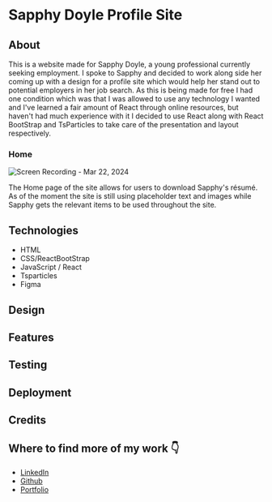# Sapphy Doyle Profile Site

## About

This is a website made for Sapphy Doyle, a young professional currently seeking employment.
I spoke to Sapphy and decided to work along side her coming up with a design for a profile site which would help her stand out to potential employers in her job search.
As this is being made for free I had one condition which was that I was allowed to use any technology I wanted and I've learned a fair amount of React through online resources, but haven't had much experience with it I decided to use React along with React BootStrap and TsParticles to take care of the presentation and layout respectively.

### Home

![Screen Recording - Mar 22, 2024](https://github.com/Terafora/profile-site-for-sapphy/assets/144109245/a51e5af8-234f-4ef1-b3c2-3a3cd369022d)

The Home page of the site allows for users to download Sapphy's résumé. As of the moment the site is still using placeholder text and images while Sapphy gets the relevant items to be used throughout the site.


## Technologies

- HTML
- CSS/ReactBootStrap
- JavaScript / React
- Tsparticles
- Figma

## Design

## Features

## Testing

## Deployment

## Credits

## Where to find more of my work 👇

- [LinkedIn](https://www.linkedin.com/in/charlotte-stone-web/)
- [Github](https://github.com/Terafora)
- [Portfolio](https://terafora.github.io/Portfolio-Site/)
